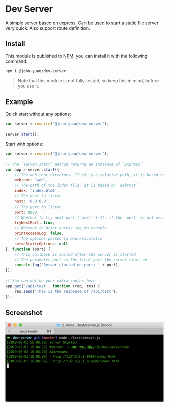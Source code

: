 # Dev Server

A simple server based on express. Can be used to start a static file server very quick. Also support route definition.

## Install

This module is published to [NPM][NPM], you can install it with the following command:

[NPM]: https://www.npmjs.com/package/@john-yuan/dev-server

```bash
npm i @john-yuan/dev-server
```

> Note that this module is not fully tested, so keep this in mind, before you use it.

## Example

Quick start without any options:

```js
var server = require('@john-yuan/dev-server');

server.start();
```

Start with options:

```js
var server = require('@john-yuan/dev-server');

// The `server.start` method returns an instance of `Express`
var app = server.start({
    // The web root directory. If it is a relative path, it is based on process.cwd()
    webroot: 'web',
    // The path of the index file. It is based on `webroot`
    index: 'index.html',
    // The host to listen
    host: '0.0.0.0',
    // The port to listen
    port: 8080,
    // Whether to try next port (`port` + 1), if the `port` is not available
    tryNextPort: true,
    // Whether to print access log to console
    printAccessLog: false,
    // The options passed to express.static
    serveStaticOptions: null
}, function (port) {
    // This callback is called after the server is started
    // The parameter port is the final port the server start on
    console.log('Server started on port: ' + port);
});

// You can define your extra routes here
app.get('/api/test', function (req, res) {
    res.send('This is the response of /api/test');
});
```

## Screenshot

![Bash screenshot](./screenshot.png)
